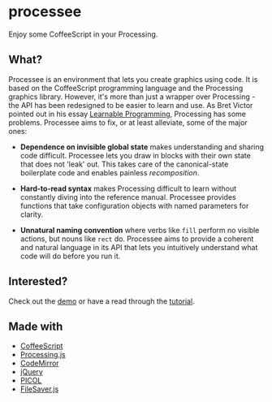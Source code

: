 # processee

Enjoy some CoffeeScript in your Processing.

## What?

Processee is an environment that lets you create graphics using code.
It is based on the CoffeeScript programming language and the Processing graphics library.
However, it's more than just a wrapper over Processing - the API has been redesigned to be easier to learn and use.
As Bret Victor pointed out in his essay [Learnable Programming](http://worrydream.com/LearnableProgramming/),
Processing has some problems.
Processee aims to fix, or at least alleviate, some of the major ones:

 * **Dependence on invisible global state** makes understanding and sharing code difficult.
   Processee lets you draw in blocks with their own state that does not 'leak' out.
   This takes care of the canonical-state boilerplate code and enables painless _recomposition_.
   
 * **Hard-to-read syntax** makes Processing difficult to learn without constantly diving into the reference manual.
   Processee provides functions that take configuration objects with named parameters for clarity.
   
 * **Unnatural naming convention** where verbs like `fill` perform no visible actions, but nouns like `rect` do.
   Processee aims to provide a coherent and natural language in its API that lets you intuitively
   understand what code will do before you run it.

## Interested?

Check out the [demo][] or have a read through the [tutorial][].

 [demo]: http://eightyeight.github.com/processee/#flower
 [tutorial]: https://github.com/eightyeight/processee/wiki/Getting-started

## Made with

 * [CoffeeScript](http://coffeescript.org)
 * [Processing.js](http://processingjs.org/)
 * [CodeMirror](http://codemirror.net/)
 * [jQuery](http://jquery.org)
 * [PICOL](http://www.picol.org/index.php)
 * [FileSaver.js](https://github.com/eligrey/FileSaver.js)
